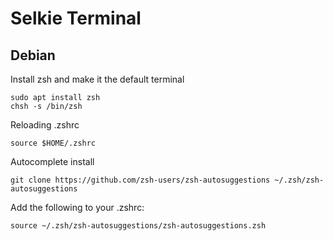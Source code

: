 # Selkie Terminal

## Debian

Install zsh and make it the default terminal

```
sudo apt install zsh
chsh -s /bin/zsh
```

Reloading .zshrc

```source $HOME/.zshrc```

Autocomplete install

```git clone https://github.com/zsh-users/zsh-autosuggestions ~/.zsh/zsh-autosuggestions```

Add the following to your .zshrc:

```source ~/.zsh/zsh-autosuggestions/zsh-autosuggestions.zsh```
